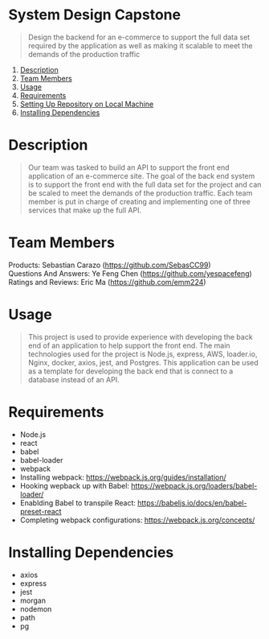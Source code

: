 # System Design Capstone

> Design the backend for an e-commerce to support the full data set required by the application as well as making it scalable to meet the demands of the production traffic

1. [Description](#description)
2. [Team Members](#team-members)
3. [Usage](#usage)
4. [Requirements](#requirements)
5. [Setting Up Repository on Local Machine](#setting-up-repository-on-local-machine)
6. [Installing Dependencies](#installing-dependencies)

# Description

> Our team was tasked to build an API to support the front end application of an e-commerce site. The goal of the back end system is to support the front end with the full data set for the project and can be scaled to meet the demands of the production traffic. Each team member is put in charge of creating and implementing one of three services that make up the full API.

# Team Members

Products: Sebastian Carazo (https://github.com/SebasCC99)<br/>
Questions And Answers: Ye Feng Chen (https://github.com/yespacefeng)<br/>
Ratings and Reviews: Eric Ma (https://github.com/emm224)<br/>

# Usage

> This project is used to provide experience with developing the back end of an application to help support the front end. The main technologies used for the project is Node.js, express, AWS, loader.io, Nginx, docker, axios, jest, and Postgres. This application can be used as a template for developing the back end that is connect to a database instead of an API.

# Requirements

- Node.js
- react
- babel
- babel-loader
- webpack
-   Installing webpack: https://webpack.js.org/guides/installation/
-   Hooking wepback up with Babel: https://webpack.js.org/loaders/babel-loader/
-   Enablding Babel to transpile React: https://babeljs.io/docs/en/babel-preset-react
-   Completing webpack configurations: https://webpack.js.org/concepts/

# Installing Dependencies
- axios
- express
- jest
- morgan
- nodemon
- path
- pg

